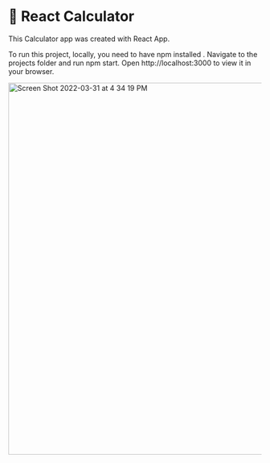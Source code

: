 # 🧮 React Calculator

This Calculator app was created with React App. 

To run this project, locally, you need to have npm installed . Navigate to the projects folder and run npm start. Open http://localhost:3000 to view it in your browser.

<img width="739" alt="Screen Shot 2022-03-31 at 4 34 19 PM" src="https://user-images.githubusercontent.com/67389035/161067268-af30330d-de4e-4057-9163-5fed60ee57ea.png">

